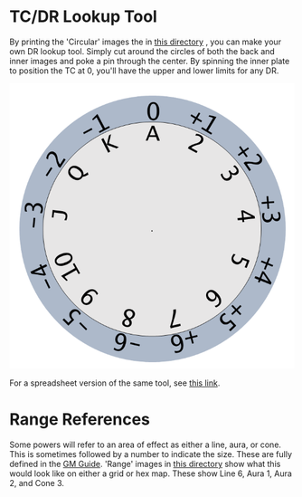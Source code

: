 # TC/DR Lookup Tool

By printing the 'Circular' images the in 
[this directory](https://github.com/DeckofAdventures/TheGame/tree/main/docs/src/1_Mechanics/Visual_Tools)
, you can make your own DR lookup tool. Simply cut around the circles of both the back
  and inner images and poke a pin through the center. By spinning the inner plate to
  position the TC at 0, you'll have the upper and lower limits for any DR.

![Tool](./1_Circular_Assembled.PNG)

For a spreadsheet version of the same tool, see [this link](https://docs.google.com/spreadsheets/d/1diVpp0g3hydUSgXpEy2Snby42OAUWhZ9lvJsiKR71vM/edit?usp=sharing).

# Range References

Some powers will refer to an area of effect as either a line, aura, or cone. This is
sometimes followed by a number to indicate the size. These are fully defined in the 
[GM Guide](../02_GMGuide.md#moving-in-space). 'Range' images in 
[this directory](https://github.com/DeckofAdventures/TheGame/tree/main/docs/src/1_Mechanics/Visual_Tools) 
show what this would look like on either a grid or hex map. These show Line 6, Aura 1, 
Aura 2, and Cone 3.
